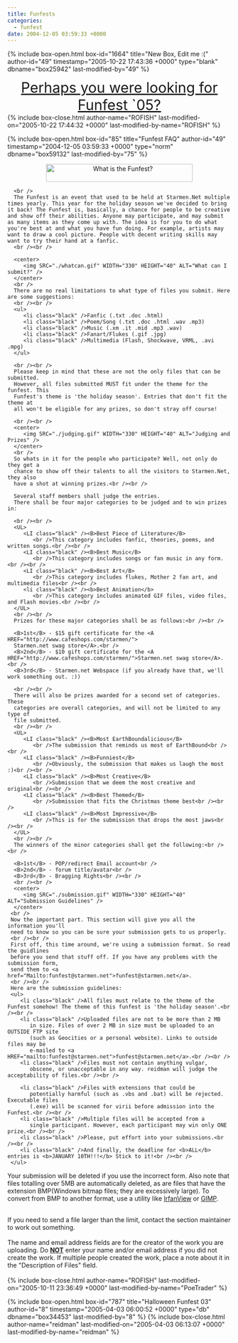 ```yaml
---
title: Funfests
categories:
  - funfest
date: 2004-12-05 03:59:33 +0000
---
```

{% include box-open.html box-id="1664" title="New Box, Edit me :(" author-id="49" timestamp="2005-10-22 17:43:36 +0000" type="blank" dbname="box25942" last-modified-by="49" %}
<center><font size="+3"><a href="./../funfest05">Perhaps you were looking for Funfest `05?</a></font></center>
{% include box-close.html author-name="ROFISH" last-modified-on="2005-10-22 17:44:32 +0000" last-modified-by-name="ROFISH" %}

{% include box-open.html box-id="85" title="Funfest FAQ" author-id="49" timestamp="2004-12-05 03:59:33 +0000" type="norm" dbname="box59132" last-modified-by="75" %}
<center>
<img SRC="./whatis.gif" WIDTH="330" HEIGHT="40" ALT="What is the Funfest?" />
</center>

      <br />
      The Funfest is an event that used to be held at Starmen.Net multiple times yearly. This year for the holiday season we've decided to bring it back! The Funfest is, basically, a chance for people to be creative and show off their abilities. Anyone may participate, and may submit as many items as they come up with. The idea is for you to do what you're best at and what you have fun doing. For example, artists may want to draw a cool picture. People with decent writing skills may want to try their hand at a fanfic.
      <br /><br />

      <center>
         <img SRC="./whatcan.gif" WIDTH="330" HEIGHT="40" ALT="What can I submit?" />
      </center>
      <br />
      There are no real limitations to what type of files you submit. Here are some suggestions:
      <br /><br />
      <ul>
         <li class="black" />Fanfic (.txt .doc .html)
         <li class="black" />Poem/Song (.txt .doc .html .wav .mp3)
         <li class="black" />Music (.xm .it .mid .mp3 .wav)
         <li class="black" />Fanart/Flukes (.gif .jpg)
         <li class="black" />Multimedia (Flash, Shockwave, VRML, .avi .mpg)
      </ul>

      <br /><br />
      Please keep in mind that these are not the only files that can be submitted.
      However, all files submitted MUST fit under the theme for the funfest. This
      Funfest's theme is 'the holiday season'. Entries that don't fit the theme at
      all won't be eligible for any prizes, so don't stray off course!

      <br /><br />
      <center>
         <img SRC="./judging.gif" WIDTH="330" HEIGHT="40" ALT="Judging and Prizes" />
      </center>
      <br />
      So whats in it for the people who participate? Well, not only do they get a
      chance to show off their talents to all the visitors to Starmen.Net, they also
      have a shot at winning prizes.<br /><br />

      Several staff members shall judge the entries.
      There shall be four major categories to be judged and to win prizes in:

      <br /><br />
      <UL>
         <LI class="black" /><B>Best Piece of Literature</B>
            <br />This category includes fanfic, theories, poems, and written songs.<br /><br />
         <LI class="black" /><B>Best Music</B>
            <br />This category includes songs or fan music in any form.<br /><br />
         <LI class="black" /><B>Best Art</B>
            <br />This category includes flukes, Mother 2 fan art, and multimedia files<br /><br />
         <li class="black" /><b>Best Animation</b>
            <br />This category includes animated GIF files, video files, and Flash movies.<br /><br />
      </UL>
      <br /><br />
      Prizes for these major categories shall be as follows:<br /><br />

      <B>1st</B> - $15 gift certificate for the <A HREF="http://www.cafeshops.com/starmen/">
      Starmen.net swag store</A>.<br />
      <B>2nd</B> - $10 gift certificate for the <A HREF="http://www.cafeshops.com/starmen/">Starmen.net swag store</A>.<br />
      <B>3rd</B> - Starmen.net Webspace (if you already have that, we'll work something out. :))

      <br /><br />
      There will also be prizes awarded for a second set of categories. These
      categories are overall categories, and will not be limited to any type of
      file submitted.
      <br /><br />
      <UL>
         <LI class="black" /><B>Most EarthBoundalicious</B>
            <br />The submission that reminds us most of EarthBound<br /><br />
         <LI class="black" /><B>Funniest</B>
            <br />Obviously, the submission that makes us laugh the most :)<br /><br />
         <LI class="black" /><B>Most Creative</B>
            <br />Submission that we deem the most creative and original<br /><br />
         <LI class="black" /><B>Best Themed</B>
            <br />Submission that fits the Christmas theme best<br /><br />
         <LI class="black" /><B>Most Impressive</B>
            <br />This is for the submission that drops the most jaws<br /><br />
      </UL>
      <br /><br />
      The winners of the minor categories shall get the following:<br /><br />

      <B>1st</B> - POP/redirect Email account<br />
      <B>2nd</B> - forum title/avatar<br />
      <B>3rd</B> - Bragging Rights<br /><br />
      <br /><br />
      <center>
         <img SRC="./submission.gif" WIDTH="330" HEIGHT="40" ALT="Submission Guidelines" />
      </center>
     <br />
     Now the important part. This section will give you all the information you'll
     need to know so you can be sure your submission gets to us properly.
     <br /><br />
     First off, this time around, we're using a submission format. So read the guidlines
     before you send that stuff off. If you have any problems with the submission form,
     send them to <a href="Mailto:funfest@starmen.net">funfest@starmen.net</a>.
     <br /><br />
     Here are the submission guidelines:
     <ul>
        <li class="black" />All files must relate to the theme of the Funfest somehow! The theme of this funfest is 'the holiday season'.<br /><br />
        <li class="black" />Uploaded files are not to be more than 2 MB
           in size. Files of over 2 MB in size must be uploaded to an OUTSIDE FTP site
           (such as Geocities or a personal website). Links to outside files may be
           e-mailed to <a HREF="mailto:funfest@starmen.net">funfest@starmen.net</a>.<br /><br />
        <li class="black" />Files must not contain anything vulgar,
           obscene, or unacceptable in any way. reidman will judge the acceptability of files.<br /><br />

        <li class="black" />Files with extensions that could be
           potentially harmful (such as .vbs and .bat) will be rejected. Executable files
           (.exe) will be scanned for virii before admission into the Funfest.<br /><br />
        <li class="black" />Multiple files will be accepted from a
           single participant. However, each participant may win only ONE prize.<br /><br />
        <li class="black" />Please, put effort into your submissions.<br /><br />
        <li class="black" />And finally, the deadline for <b>ALL</b> entries is <b>JANUARY 10TH!!!</b> Stick to it!<br /><br />
     </ul>

   Your submission will be deleted if you use the incorrect form.  Also note
   that files totalling over 5MB are automatically deleted, as are files that
   have the extension BMP(Windows bitmap files; they are excessively large).
   To convert from BMP to another format, use a utility like
   <a href="http://www.irfanview.com/">IrfanView</a> or <a href="http://gimp.org">GIMP</a>.
   <br /><br />

   If you need to send a file larger than the limit, contact the section
   maintainer to work out something.
   <br /><br />
   The name and email address fields are for the creator of the work you
      are uploading.  Do <b><u>NOT</u></b> enter your name and/or email address if you did not
      create the work.  If multiple people created the work, place a note
      about it in the "Description of Files" field.
<br /><br />
{% include box-close.html author-name="ROFISH" last-modified-on="2005-10-11 23:36:49 +0000" last-modified-by-name="PoeTrader" %}

{% include box-open.html box-id="787" title="Halloween Funfest 03" author-id="8" timestamp="2005-04-03 06:00:52 +0000" type="db" dbname="box34453" last-modified-by="8" %}
<navigator group="Fanart|Funfest" /><displaytor mode="thumbnail" />
{% include box-close.html author-name="reidman" last-modified-on="2005-04-03 06:13:07 +0000" last-modified-by-name="reidman" %}
